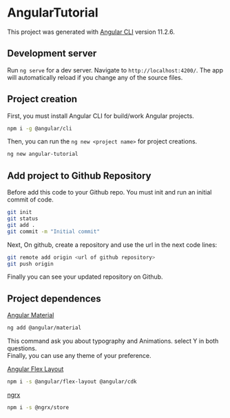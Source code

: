 # AngularTutorial

This project was generated with [Angular CLI](https://github.com/angular/angular-cli) version 11.2.6.

## Development server

Run `ng serve` for a dev server. Navigate to `http://localhost:4200/`. The app will automatically reload if you change any of the source files.

## Project creation

First, you must install Angular CLI for build/work Angular projects.

```bash
npm i -g @angular/cli
```

Then, you can run the `ng new <project name>` for project creations.

``` bash
ng new angular-tutorial
```

## Add project to Github Repository

Before add this code to your Github repo. You must init and run an initial commit of code.

```bash
git init
git status
git add .
git commit -m "Initial commit"
```

Next, On github, create a repository and use the url in the next code lines:

```bash
git remote add origin <url of github repository>
git push origin 
```

Finally you can see your updated repository on Github.


## Project dependences

[Angular Material](https://material.angular.io/)

```bash
ng add @angular/material
```

This command ask you about typography and Animations. select Y in both questions. <br/>
Finally, you can use any theme of your preference.

[Angular Flex Layout](https://github.com/angular/flex-layout)

```bash
npm i -s @angular/flex-layout @angular/cdk

```

[ngrx](https://ngrx.io/)

```bash
npm i -s @ngrx/store 
```

 